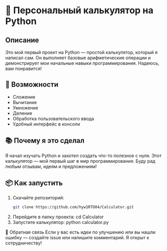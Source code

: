 # 🧮 Персональный калькулятор на Python

## Описание  
Это мой первый проект на Python — простой калькулятор, который я написал сам. Он выполняет базовые арифметические операции и демонстрирует мои начальные навыки программирования. Надеюсь, вам понравится!

## 🚀 Возможности
- Сложение  
- Вычитание  
- Умножение  
- Деление  
- Обработка пользовательского ввода  
- Удобный интерфейс в консоли

## 📚 Почему я это сделал  
Я начал изучать Python и захотел создать что-то полезное с нуля. Этот калькулятор — мой первый шаг в мир программирования. Буду рад любым отзывам, идеям и предложениям!

## 📦 Как запустить
1. Скачайте репозиторий:
   ```bash
   git clone https://github.com/hyw1RTO04/Calculator.git
2. Перейдите в папку проекта:
   cd Calculator
3. Запустите калькулятор:
   python calculator.py

💬 Обратная связь
Если у вас есть идеи по улучшению или вы нашли ошибку — создайте issue или напишите комментарий. Я открыт к сотрудничеству!
